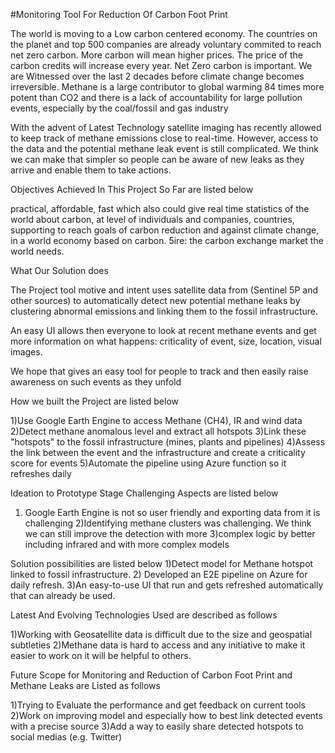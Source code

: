 
#Monitoring Tool For Reduction Of Carbon Foot Print

The world is moving to a Low carbon centered economy. The countries on the planet and top 500 companies are already voluntary commited to reach net zero carbon. More carbon will mean higher prices. The price of the carbon credits will increase every year. Net Zero carbon is important. We are Witnessed over the last 2 decades before climate change becomes irreversible. Methane is a large contributor to global warming 84 times more potent than CO2 and there is a lack of accountability for large pollution events, especially by the coal/fossil and gas industry

With the advent of Latest Technology satellite imaging has recently allowed to keep track of methane emissions close to real-time. However, access to the data and the potential methane leak event is still complicated. We think we can make that simpler so people can be aware of new leaks as they arrive and enable them to take actions.

Objectives Achieved In This Project So Far are listed below 

practical, affordable, fast which also could give real time statistics of the world about carbon, at level of individuals and companies, countries, supporting to reach goals of carbon reduction and against climate change, in a world economy based on carbon. 5ire: the carbon exchange market the world needs.

What  Our Solution does

The Project  tool motive and intent  uses satellite data from (Sentinel 5P and other sources) to automatically detect new potential methane leaks by clustering abnormal emissions and linking them to the fossil infrastructure.

An easy UI allows then everyone to look at recent methane events and get more information on what happens: criticality of event, size, location, visual images.

We hope that gives an easy tool for people to track and then easily raise awareness on such events as they unfold

How we built the Project are listed below

1)Use Google Earth Engine to access Methane (CH4), IR and wind data
2)Detect methane anomalous level and extract all hotspots
3)Link these "hotspots" to the fossil infrastructure (mines, plants and pipelines)
4)Assess the link between the event and the infrastructure and create a criticality score for events
5)Automate the pipeline using Azure function so it refreshes daily

Ideation to Prototype Stage Challenging Aspects are listed below

1) Google Earth Engine is not so user friendly and exporting data from it is challenging
2)Identifying methane clusters was challenging. We think we can still improve the detection with more 
3)complex logic by better including infrared and with more complex models

Solution possibilities are listed below
1)Detect model for Methane hotspot linked to fossil infrastructure.
2) Developed an E2E pipeline on Azure for daily refresh.
3)An easy-to-use UI that run and gets refreshed automatically that can already be used.

Latest And Evolving Technologies Used are described as follows

1)Working with Geosatellite data is difficult due to the size and geospatial subtleties
2)Methane data is hard to access and any initiative to make it easier to work on it will be helpful to others.


Future Scope  for Monitoring and Reduction of Carbon Foot Print and  Methane Leaks are Listed as follows

 1)Trying to Evaluate the performance  and get feedback on current tools
 2)Work on improving model and especially how to best link detected events with a precise source
 3)Add a way to easily share detected hotspots to social medias (e.g. Twitter)
